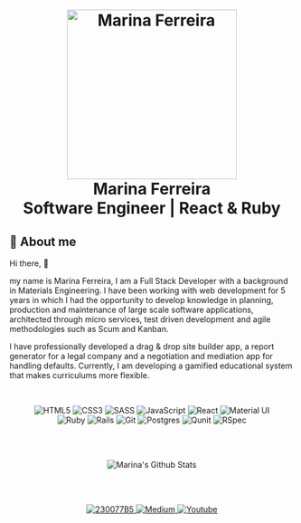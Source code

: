 <h1 align="center">
    <img alt="Marina Ferreira" src="https://user-images.githubusercontent.com/4058722/109439206-268e7a80-7a0c-11eb-9f93-365ca657fb82.png" height="300px" />
    <br>Marina Ferreira<br/>
    Software Engineer | React & Ruby
</h1>

## :bookmark: About me

Hi there, :wave:

my name is Marina Ferreira, I am a Full Stack Developer with a background in
Materials Engineering. I have been working with web development for 5 years in
which I had the opportunity to develop knowledge in planning, production and
maintenance of large scale software applications, architected through micro
services, test driven development and agile methodologies such as Scum and Kanban.

I have professionally developed a drag & drop site builder app, a report generator
for a legal company and a negotiation and mediation app for handling defaults.
Currently, I am developing a gamified educational system that makes curriculums
more flexible.

<br />

<p align="center">
  <img alt="HTML5" src="https://img.shields.io/badge/html5%20-%23E34F26.svg?&style=for-the-badge&logo=html5&logoColor=white"/>
  <img alt="CSS3" src="https://img.shields.io/badge/css3%20-%231572B6.svg?&style=for-the-badge&logo=css3&logoColor=white"/>
  <img alt="SASS" src="https://img.shields.io/badge/SASS%20-hotpink.svg?&style=for-the-badge&logo=SASS&logoColor=white"/>
  <img alt="JavaScript" src="https://img.shields.io/badge/javascript%20-%23323330.svg?&style=for-the-badge&logo=javascript&logoColor=%23F7DF1E"/>
  <img alt="React" src="https://img.shields.io/badge/react%20-%2320232a.svg?&style=for-the-badge&logo=react&logoColor=%2361DAFB"/>
  <img alt="Material UI" src="https://img.shields.io/badge/material%20ui%20-%230081CB.svg?&style=for-the-badge&logo=material-ui&logoColor=white"/>
  <br />
  <img alt="Ruby" src="https://img.shields.io/badge/ruby-%23CC342D.svg?&style=for-the-badge&logo=ruby&logoColor=white"/>
  <img alt="Rails" src="https://img.shields.io/badge/rails%20-%23CC0000.svg?&style=for-the-badge&logo=ruby-on-rails&logoColor=white"/>
  <img alt="Git" src="https://img.shields.io/badge/git%20-%23F05033.svg?&style=for-the-badge&logo=git&logoColor=white"/>
  <img alt="Postgres" src ="https://img.shields.io/badge/postgres-%23316192.svg?&style=for-the-badge&logo=postgresql&logoColor=white"/>
  <img alt="Qunit" src="https://img.shields.io/badge/-Qunit-%238A4182?&style=for-the-badge&logo=QUnit&logoColor=white"/>
  <img alt="RSpec" src="https://img.shields.io/badge/-Rspec-%142b1450?&style=for-the-badge&logo=QUnit&logoColor=white"/>
</p>

<br />
<br />

<p align="center">
  <img src="https://github-readme-stats.vercel.app/api?username=marina-ferreira&include_all_commits=true&count_private=true&hide=contribs&theme=dark&show_icons=true" alt="Marina's Github Stats" />
  <!-- <img src="https://github-readme-stats.vercel.app/api/top-langs/?username=marina-ferreira&layout=compact&theme=dark" alt="Top Languages" /> -->
</p>

<br />
<br />

<p align="center">
  <a href="https://www.linkedin.com/in/marinaferreiradeveloper">
    <img alt="230077B5" src="https://img.shields.io/badge/LinkedIn%20-%230077B5.svg?&style=for-the-badge&logo=LinkedIn&logoColor=white" target="_blank"/>
  </a>
  <a href="https://medium.com/@marina.ferreira.developer">
    <img alt="Medium" src="https://img.shields.io/badge/Medium%20-%23000000.svg?&style=for-the-badge&logo=Medium&logoColor=white" target="_blank"/>
  </a>
  <a href="https://www.youtube.com/channel/UCHFmShpjG-8N52O0JD2ut3A">
    <img alt="Youtube" src="https://img.shields.io/badge/Youtube%20-%23FF0000.svg?&style=for-the-badge&logo=YouTube&logoColor=white" target="_blank"/>
  </a>
</p>
